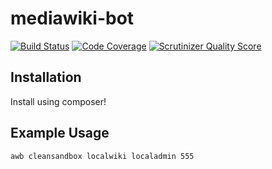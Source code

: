 mediawiki-bot
==================
[![Build Status](https://travis-ci.org/addwiki/mediawiki-bot.png?branch=master)](https://travis-ci.org/addwiki/mediawiki-bot)
[![Code Coverage](https://scrutinizer-ci.com/g/addwiki/mediawiki-bot/badges/coverage.png?s=fae232d8c82ba16e2123faa640983cb22f96f51d)](https://scrutinizer-ci.com/g/addwiki/mediawiki-bot/)
[![Scrutinizer Quality Score](https://scrutinizer-ci.com/g/addwiki/mediawiki-bot/badges/quality-score.png?s=eda891f8ffeff635f1b36994d42370650b59e718)](https://scrutinizer-ci.com/g/addwiki/mediawiki-bot/)

## Installation

Install using composer!

## Example Usage

    awb cleansandbox localwiki localadmin 555